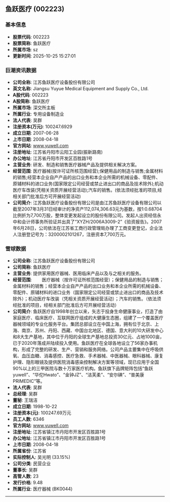 ## 鱼跃医疗 (002223)

### 基本信息

- **股票代码**: 002223
- **股票简称**: 鱼跃医疗
- **所属市场**: sz
- **更新时间**: 2025-10-25 15:27:01

### 巨潮资讯数据

- **公司全称**: 江苏鱼跃医疗设备股份有限公司
- **英文名称**: Jiangsu Yuyue Medical Equipment and Supply Co., Ltd.
- **A股代码**: 002223
- **A股简称**: 鱼跃医疗
- **所属市场**: 深交所主板
- **所属行业**: 专用设备制造业
- **法人代表**: 吴群
- **注册资本(万元)**: 100247.6929
- **成立日期**: 2007-06-28
- **上市日期**: 2008-04-18
- **官方网站**: www.yuwell.com
- **注册地址**: 江苏省丹阳市云阳工业园(振新路南)
- **办公地址**: 江苏省丹阳市开发区百胜路1号
- **主营业务**: 研发、制造和销售医疗器械产品及提供相关解决方案。
- **经营范围**: 医疗器械(按许可证所核范围经营);保健用品的制造与销售;金属材料的销售;经营本企业自产产品的出口业务和本企业所需的机械设备、零配件、原辅材料的进口业务(国家限定公司经营或禁止进出口的商品及技术除外);机动医疗车改装(凭相关资质开展经营活动);汽车的销售。(依法须经批准的项目,经相关部门批准后方可开展经营活动)
- **公司简介**: 江苏鱼跃医疗设备股份有限公司是由江苏鱼跃医疗设备有限公司以截至2007年3月31日经审计的净资产112,074,306.63元为基数，按1:0.68704比例折为7,700万股，整体变更发起设立的股份有限公司。发起人出资经信永中和会计师事务所验证并出具了“XYZH/2006A3009-2”《验资报告》。2007年6月28日，公司依法在江苏省工商行政管理局办理了工商变更登记，企业法人注册登记号为：3200002101267，注册资本7,700万元。

### 雪球数据

- **公司全称**: 江苏鱼跃医疗设备股份有限公司
- **公司简称**: 鱼跃医疗
- **主营业务**: 提供家用医疗器械、医用临床产品以及与之相关的服务。
- **经营范围**: 　　医疗器械（按许可证所核范围经营）；保健用品的制造与销售；金属材料的销售；经营本企业自产产品的出口业务和本企业所需的机械设备、零配件、原辅材料的进口业务（国家限定公司经营或禁止进出口的商品及技术除外）；机动医疗车改装（凭相关资质开展经营活动）；汽车的销售。（依法须经批准的项目，经相关部门批准后方可开展经营活动）
- **公司简介**: 鱼跃医疗自1998年创立以来，矢志于投身生命健康事业，打造了由家庭医疗、临床医疗、互联网医疗组成的大健康生态圈，组建了一个覆盖医疗器械领域的专业化服务平台。集团总部设立在中国上海，拥有位于北京、上海、南京、苏州、丹阳、西藏、中国台北地区、德国、意大利的10大研发中心和8大生产基地，其中位于丹阳的全球生产基地总投资30亿元、占地1000亩，已于2020年落成并陆续投入使用。鱼跃医疗在全球各地设立了56家办事机构，形成了完整的研发、生产、营销和服务网络。公司产品主要集中在呼吸供氧、血压血糖、消毒感控、医疗急救、手术器械、中医器械、眼科器械、康复护理、隐形眼镜及提供医院消毒感染控制解决方案等领域，现已应用于全国90%以上的三甲医院与数十万家医疗机构。鱼跃旗下品牌矩阵包括“鱼跃yuwell”、“华佗Hwato”、“金钟JZ”、“洁芙柔”、“安尔碘”、“普美康PRIMEDIC”等。
- **法人代表**: 吴群
- **总经理**: 吴群
- **董秘**: 王瑞洁
- **成立日期**: 1998-10-22
- **注册资本(元)**: 100247.69万元
- **员工人数**: 6346
- **官方网站**: www.yuwell.com
- **注册地址**: 江苏省镇江市丹阳市开发区百胜路1号
- **办公地址**: 江苏省镇江市丹阳市开发区百胜路1号
- **上市日期**: 2008-04-18
- **所属省份**: 江苏省
- **实际控制人**: 吴光明 (33.15%)
- **公司分类**: 民营企业
- **董事长**: 吴群
- **高管人数**: 23
- **发行价格**: 9.48
- **所属行业**: 医疗器械 (BK0044)

---